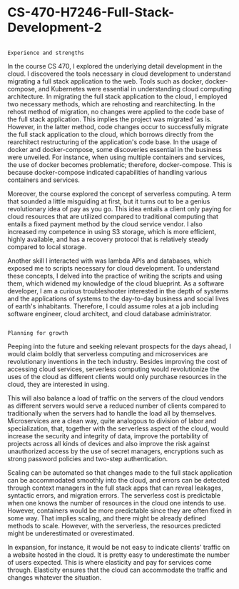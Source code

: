 # CS-470-H7246-Full-Stack-Development-2

                                                                      Experience and strengths

In the course CS 470, I explored the underlying detail development in the cloud. I discovered the tools necessary in cloud development to understand migrating a full stack application to the web. Tools such as docker, docker-compose, and Kubernetes were essential in understanding cloud computing architecture. 
In migrating the full stack application to the cloud, I employed two necessary methods, which are rehosting and rearchitecting. In the rehost method of migration, no changes were applied to the code base of the full stack application. This implies the project was migrated 'as is. However, in the latter method, code changes occur to successfully migrate the full stack application to the cloud, which borrows directly from the rearchitect restructuring of the application's code base. In the usage of docker and docker-compose, some discoveries essential in the business were unveiled. For instance, when using multiple containers and services, the use of docker becomes problematic; therefore, docker-compose. This is because docker-compose indicated capabilities of handling various containers and services.

Moreover, the course explored the concept of serverless computing. A term that sounded a little misguiding at first, but it turns out to be a genius revolutionary idea of pay as you go. This idea entails a client only paying for cloud resources that are utilized compared to traditional computing that entails a fixed payment method by the cloud service vendor. I also increased my competence in using S3 storage, which is more efficient, highly available, and has a recovery protocol that is relatively steady compared to local storage.

 Another skill I interacted with was lambda APIs and databases, which exposed me to scripts necessary for cloud development. To understand these concepts, I delved into the practice of writing the scripts and using them, which widened my knowledge of the cloud blueprint. As a software developer, I am a curious troubleshooter interested in the depth of systems and the applications of systems to the day-to-day business and social lives of earth's inhabitants. Therefore, I could assume roles at a job including software engineer, cloud architect, and cloud database administrator.
 
 
                                                                        Planning for growth

Peeping into the future and seeking relevant prospects for the days ahead, I would claim boldly that serverless computing and microservices are revolutionary inventions in the tech industry. Besides improving the cost of accessing cloud services, serverless computing would revolutionize the uses of the cloud as different clients would only purchase resources in the cloud, they are interested in using. 

This will also balance a load of traffic on the servers of the cloud vendors as different servers would serve a reduced number of clients compared to traditionally when the servers had to handle the load all by themselves. Microservices are a clean way, quite analogous to division of labor and specialization, that, together with the serverless aspect of the cloud, would increase the security and integrity of data, improve the portability of projects across all kinds of devices and also improve the risk against unauthorized access by the use of secret managers, encryptions such as strong password policies and two-step authentication. 

Scaling can be automated so that changes made to the full stack application can be accommodated smoothly into the cloud, and errors can be detected through context managers in the full stack apps that can reveal leakages, syntactic errors, and migration errors. The serverless cost is predictable when one knows the number of resources in the cloud one intends to use. However, containers would be more predictable since they are often fixed in some way. That implies scaling, and there might be already defined methods to scale. However, with the serverless, the resources predicted might be underestimated or overestimated.

 In expansion, for instance, it would be not easy to indicate clients' traffic on a website hosted in the cloud. It is pretty easy to underestimate the number of users expected. This is where elasticity and pay for services come through. Elasticity ensures that the cloud can accommodate the traffic and changes whatever the situation.
